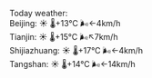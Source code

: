 Today weather:  
Beijing: ☀️   🌡️+13°C 🌬️←4km/h  
Tianjin: ☀️   🌡️+15°C 🌬️↖7km/h  
Shijiazhuang: ☀️   🌡️+17°C 🌬️←4km/h  
Tangshan: ☀️   🌡️+14°C 🌬️←14km/h  
